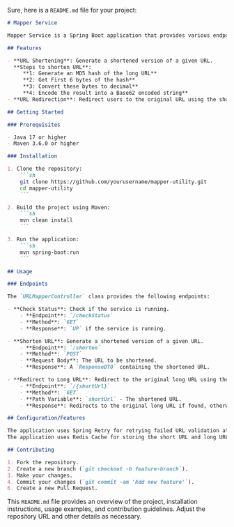 Sure, here is a `README.md` file for your project:

```markdown
# Mapper Service

Mapper Service is a Spring Boot application that provides various endpoints for URL shortening, redirection and utility functions for URL validation and encoding.

## Features

- **URL Shortening**: Generate a shortened version of a given URL.
  **Steps to shorten URL**:
     **1: Generate an MD5 hash of the long URL**
     **2: Get First 6 bytes of the hash**
     **3: Convert these bytes to decimal**
     **4: Encode the result into a Base62 encoded string** 
- **URL Redirection**: Redirect users to the original URL using the shortened URL.

## Getting Started

### Prerequisites

- Java 17 or higher
- Maven 3.6.0 or higher

### Installation

1. Clone the repository:
    ```sh
    git clone https://github.com/yourusername/mapper-utility.git
    cd mapper-utility
    ```

2. Build the project using Maven:
    ```sh
    mvn clean install
    ```

3. Run the application:
    ```sh
    mvn spring-boot:run
    ```

## Usage

### Endpoints

The `URLMapperController` class provides the following endpoints:

- **Check Status**: Check if the service is running.
    - **Endpoint**: `/checkStatus`
    - **Method**: `GET`
    - **Response**: `UP` if the service is running.

- **Shorten URL**: Generate a shortened version of a given URL.
    - **Endpoint**: `/shorten`
    - **Method**: `POST`
    - **Request Body**: The URL to be shortened.
    - **Response**: A `ResponseDTO` containing the shortened URL.

- **Redirect to Long URL**: Redirect to the original long URL using the shortened URL.
    - **Endpoint**: `/{shortUrl}`
    - **Method**: `GET`
    - **Path Variable**: `shortUrl` - The shortened URL.
    - **Response**: Redirects to the original long URL if found, otherwise returns `404 Not Found`.

## Configuration/Features

The application uses Spring Retry for retrying failed URL validation attempts. The retry configuration can be found in the `RetryConfig` class.
The application uses Redis Cache for storing the short URL and long URL mapping. 

## Contributing

1. Fork the repository.
2. Create a new branch (`git checkout -b feature-branch`).
3. Make your changes.
4. Commit your changes (`git commit -am 'Add new feature'`).
6. Create a new Pull Request.

```

This `README.md` file provides an overview of the project, installation instructions, usage examples, and contribution guidelines. Adjust the repository URL and other details as necessary.